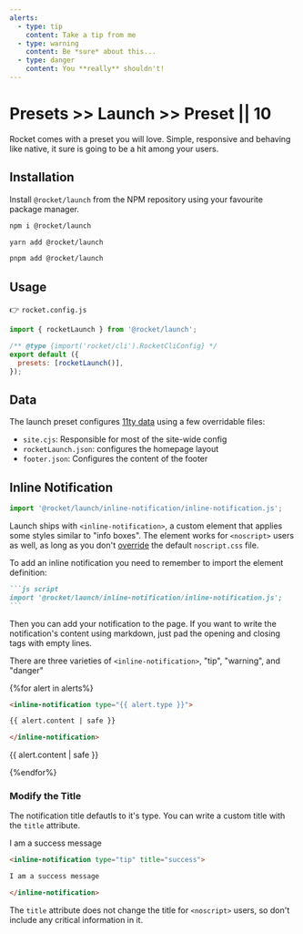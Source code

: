 ```yaml
---
alerts:
  - type: tip
    content: Take a tip from me
  - type: warning
    content: Be *sure* about this...
  - type: danger
    content: You **really** shouldn't!
---
```


# Presets >> Launch >> Preset || 10

Rocket comes with a preset you will love. Simple, responsive and behaving like native, it sure is going to be a hit among your users.

## Installation

Install `@rocket/launch` from the NPM repository using your favourite package manager.

<code-tabs collection="package-managers" default-tab="npm">

```bash tab npm
npm i @rocket/launch
```

```bash tab yarn
yarn add @rocket/launch
```

```bash tab pnpm
pnpm add @rocket/launch
```

</code-tabs>

## Usage

👉 `rocket.config.js`

<!-- prettier-ignore-start -->
```js
import { rocketLaunch } from '@rocket/launch';

/** @type {import('rocket/cli').RocketCliConfig} */
export default ({
  presets: [rocketLaunch()],
});
```
<!-- prettier-ignore-end -->

## Data

The launch preset configures [11ty data](https://www.11ty.dev/docs/data/) using a few overridable files:

- `site.cjs`: Responsible for most of the site-wide config
- `rocketLaunch.json`: configures the homepage layout
- `footer.json`: Configures the content of the footer

## Inline Notification

```js script
import '@rocket/launch/inline-notification/inline-notification.js';
```

Launch ships with `<inline-notification>`, a custom element that applies some styles similar to "info boxes". The element works for `<noscript>` users as well, as long as you don't [override](/guides/presets/overriding/) the default `noscript.css` file.

To add an inline notification you need to remember to import the element definition:

<!-- prettier-ignore-start -->
~~~markdown
```js script
import '@rocket/launch/inline-notification/inline-notification.js';
```
~~~
<!-- prettier-ignore-end -->

Then you can add your notification to the page. If you want to write the notification's content using markdown, just pad the opening and closing tags with empty lines.

There are three varieties of `<inline-notification>`, "tip", "warning", and "danger"

<style>
#inline-notifications::part(tab) {
  text-transform: capitalize;
}
#inline-notifications code-tab::part(content) {
  display: grid;
  grid-template-columns: 1fr 1fr;
  gap: 6px;
}
#inline-notifications code-copy::part(copy-button) {
  position: absolute;
  top: 10px;
  border-radius: 6px;
  border: 1px solid var(--primary-lines-color);
}
</style>

<code-tabs id="inline-notifications" default-tab="tip">

{%for alert in alerts%}

<code-tab data-label="{{ alert.type }}" data-id="{{ alert.type }}" no-copy>

```md copy
<inline-notification type="{{ alert.type }}">

{{ alert.content | safe }}

</inline-notification>
```

<inline-notification type="{{ alert.type }}">

{{ alert.content | safe }}

</inline-notification>

</code-tab>

{%endfor%}

</code-tabs>

### Modify the Title

The notification title defautls to it's type. You can write a custom title with the `title` attribute.

<inline-notification type="tip" title="success">

I am a success message

</inline-notification>

```md
<inline-notification type="tip" title="success">

I am a success message

</inline-notification>
```

<inline-notification type="warning">

The `title` attribute does not change the title for `<noscript>` users, so don't include any critical information in it.

</inline-notification>
